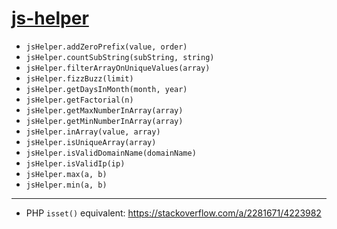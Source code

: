 # [js-helper](https://www.npmjs.com/package/@w3lifer/js-helper)

- `jsHelper.addZeroPrefix(value, order)`
- `jsHelper.countSubString(subString, string)`
- `jsHelper.filterArrayOnUniqueValues(array)`
- `jsHelper.fizzBuzz(limit)`
- `jsHelper.getDaysInMonth(month, year)`
- `jsHelper.getFactorial(n)`
- `jsHelper.getMaxNumberInArray(array)`
- `jsHelper.getMinNumberInArray(array)`
- `jsHelper.inArray(value, array)`
- `jsHelper.isUniqueArray(array)`
- `jsHelper.isValidDomainName(domainName)`
- `jsHelper.isValidIp(ip)`
- `jsHelper.max(a, b)`
- `jsHelper.min(a, b)`

---

- PHP `isset()` equivalent: https://stackoverflow.com/a/2281671/4223982
